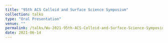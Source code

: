 ```yaml
---
title: "95th ACS Colloid and Surface Science Symposium"
collection: talks
type: "Oral Presentation"
venue: ""
permalink: /talks/Wu-2021-95th-ACS-Colloid-and-Surface-Science-Symposium
date: 2021-06-14
---
```


